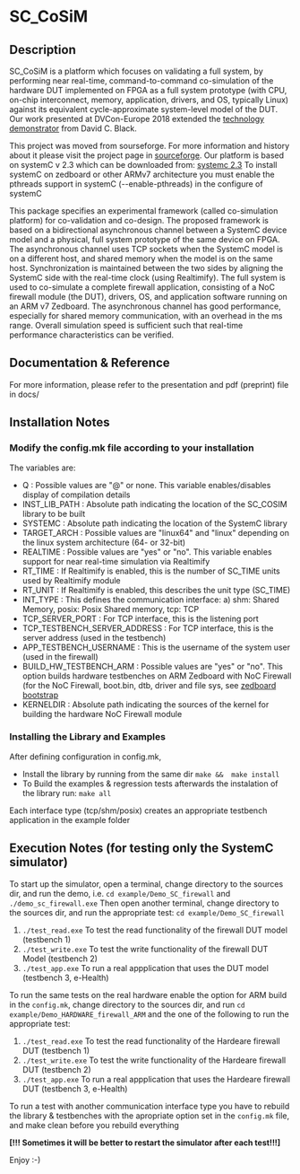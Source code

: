 # SC_CoSiM

## Description
SC_CoSiM is a platform which focuses on validating a full system, by performing near real-time, command-to-command co-simulation of the hardware DUT implemented on FPGA as a full system prototype (with CPU, on-chip interconnect, memory, application, drivers, and OS, typically Linux) against its equivalent cycle-approximate system-level model of the DUT. Our work presented at DVCon-Europe 2018 extended the [technology demonstrator](https://github.com/dcblack/technology_demonstrator) from David C. Black.

This project was moved from sourseforge. For more information and history about it please visit the project page in [sourceforge](https://sourceforge.net/projects/sc-cosim/).
Our platform is based on systemC v 2.3 which can be downloaded from: [systemc 2.3](https://github.com/systemc/systemc-2.3)
To install systemC on zedboard or other ARMv7 architecture you must enable the pthreads support in systemC (--enable-pthreads) in the configure of systemC

This package specifies an experimental framework (called co-simulation platform) for co-validation and co-design. The proposed framework is based on a bidirectional asynchronous channel between a SystemC device model and a physical, full system prototype of the same device on FPGA. The asynchronous channel uses TCP sockets when the
SystemC model is on a different host, and shared memory when the model is on the same host.
Synchronization is maintained between the two sides by aligning the SystemC side with the real-time clock (using Realtimify). The full system is used to co-simulate a complete firewall application, consisting of a NoC firewall module (the DUT), drivers, OS, and application software running on an ARM v7 Zedboard. The asynchronous channel has good performance, especially for shared memory communication, with an overhead in the ms range. Overall simulation speed is sufficient such that real-time performance characteristics can be verified.

## Documentation & Reference
For more information, please refer to the presentation and pdf (preprint) file in docs/

## Installation Notes

### Modify the config.mk file according to your installation
The variables are:

- Q                            : Possible values are "@" or none. This variable enables/disables display of compilation details
- INST_LIB_PATH                : Absolute path indicating the location of the SC_COSIM library to be built
- SYSTEMC                      : Absolute path indicating the location of the SystemC library
- TARGET_ARCH                  : Possible values are "linux64" and "linux" depending on the linux system architecture (64- or 32-bit)
- REALTIME                     : Possible values are "yes" or "no". This variable enables support for near real-time simulation via Realtimify
- RT_TIME                      : If Realtimify is enabled, this is the number of SC_TIME units used by Realtimify module 
- RT_UNIT                      : If Realtimify is enabled, this describes the unit type (SC_TIME)
- INT_TYPE                     : This defines the communication interface: a) shm: Shared Memory, posix: Posix Shared memory, tcp: TCP
- TCP_SERVER_PORT              : For TCP interface, this is the listening port
- TCP_TESTBENCH_SERVER_ADDRESS : For TCP interface, this is the server address (used in the testbench)
- APP_TESTBENCH_USERNAME       : This is the username of the system user (used in the firewall)
- BUILD_HW_TESTBENCH_ARM       : Possible values are "yes" or "no". This option builds hardware testbenches on ARM Zedboard with NoC Firewall (for the NoC Firewall, boot.bin, dtb, driver and file sys, see [zedboard bootstrap](https://github.com/angmouzakitis/student_xohw18-187)
- KERNELDIR                    : Absolute path indicating the sources of the kernel for building the hardware NoC Firewall module

### Installing the Library and Examples
After defining configuration in config.mk, 
- Install the library by running from the same dir `make &&  make install`
- To Build the examples & regression tests afterwards the instalation of the library run: `make all`
  
Each interface type (tcp/shm/posix) creates an appropriate testbench application in the example folder

## Execution Notes (for testing only the SystemC simulator)
To start up the simulator, open a terminal, change directory to the sources dir, and run the demo, i.e.
`cd example/Demo_SC_firewall` and `./demo_sc_firewall.exe`
Then open another terminal, change directory to the sources dir, and run the appropriate test: `cd example/Demo_SC_firewall`
1. `./test_read.exe` To test the read functionality of the firewall DUT model (testbench 1)
2. `./test_write.exe` To test the write functionality of the firewall DUT Model (testbench 2)
3. `./test_app.exe` To run a real appplication that uses the DUT model (testbench 3, e-Health)

To run the same tests on the real hardware enable the option for ARM build in the `config.mk`,
change directory to the sources dir, and run `cd example/Demo_HARDWARE_firewall_ARM` and the one of the following to run the appropriate test:
1. `./test_read.exe` To test the read functionality of the Hardeare firewall DUT (testbench 1) 
2. `./test_write.exe` To test the write functionality of the Hardeare firewall DUT (testbench 2)
3. `./test_app.exe` To run a real appplication that uses the Hardeare firewall DUT (testbench 3, e-Health)

To run a test with another communication interface type you have to rebuild the library & testbenches 
with the apropriate option set in the `config.mk` file, and make clean before you rebuild everything

**[!!! Sometimes it will be better to restart the simulator after each test!!!]**


Enjoy :-)

